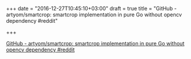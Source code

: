 +++
date = "2016-12-27T10:45:10+03:00"
draft = true
title = "GitHub - artyom/smartcrop: smartcrop implementation in pure Go without opencv dependency  #reddit"

+++

<p><a href="https://t.co/Vzcqu6ZIrr">GitHub - artyom/smartcrop: smartcrop implementation in pure Go without opencv dependency  #reddit</a></p>
